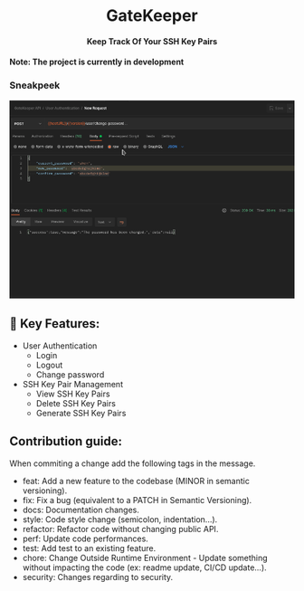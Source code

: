<div align="center">
    <h1>GateKeeper</h1>
    <h4>Keep Track Of Your SSH Key Pairs<h4>

</div>


**Note: The project is currently in development**

### Sneakpeek

<img src="docs/sneakpeek.gif">

## 🔑 Key Features:
- User Authentication
    - Login
    - Logout
    - Change password
- SSH Key Pair Management
    - View SSH Key Pairs
    - Delete SSH Key Pairs
    - Generate SSH Key Pairs

## Contribution guide:
When commiting a change add the following tags in the message.
- feat: Add a new feature to the codebase (MINOR in semantic versioning).
- fix: Fix a bug (equivalent to a PATCH in Semantic Versioning).
- docs: Documentation changes.
- style: Code style change (semicolon, indentation...).
- refactor: Refactor code without changing public API.
- perf: Update code performances.
- test: Add test to an existing feature.
- chore: Change Outside Runtime Environment - Update something without impacting the code (ex: readme update, CI/CD update...).
- security: Changes regarding to security.
